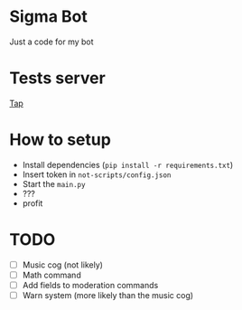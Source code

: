 # Sigma Bot

Just a code for my bot

# Tests server

[Tap](https://discord.gg/CGpe2uTdze)

# How to setup

- Install dependencies (`pip install -r requirements.txt`)
- Insert token in `not-scripts/config.json`
- Start the `main.py`
- ???
- profit

# TODO
- [ ] Music cog (not likely)
- [ ] Math command
- [ ] Add fields to moderation commands
- [ ] Warn system (more likely than the music cog)
